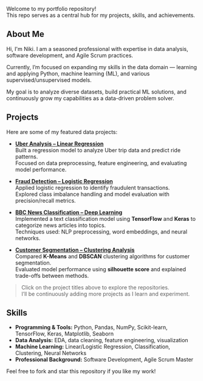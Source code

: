 
Welcome to my portfolio repository!  
This repo serves as a central hub for my projects, skills, and achievements.


## About Me

Hi, I'm Niki. I am a seasoned professional with expertise in data analysis, software development, and Agile Scrum practices.  

Currently, I’m focused on expanding my skills in the data domain — learning and applying Python, machine learning (ML), and various supervised/unsupervised models.  

My goal is to analyze diverse datasets, build practical ML solutions, and continuously grow my capabilities as a data-driven problem solver.

## Projects

Here are some of my featured data projects:

- [**Uber Analysis – Linear Regression**](https://github.com/nk-datahub/Data-Analysis-and-ML/tree/main/P1)  
  Built a regression model to analyze Uber trip data and predict ride patterns.  
  Focused on data preprocessing, feature engineering, and evaluating model performance.

- [**Fraud Detection – Logistic Regression**](https://github.com/nk-datahub/Data-Analysis-and-ML/tree/main/P2)  
  Applied logistic regression to identify fraudulent transactions.  
  Explored class imbalance handling and model evaluation with precision/recall metrics.

- [**BBC News Classification – Deep Learning**](https://github.com/nk-datahub/Data-Analysis-and-ML/tree/main/P3)  
  Implemented a text classification model using **TensorFlow** and **Keras** to categorize news articles into topics.  
  Techniques used: NLP preprocessing, word embeddings, and neural networks.

- [**Customer Segmentation – Clustering Analysis**](https://github.com/nk-datahub/Data-Analysis-and-ML/tree/main/P5)  
  Compared **K-Means** and **DBSCAN** clustering algorithms for customer segmentation.  
  Evaluated model performance using **silhouette score** and explained trade-offs between methods.

> Click on the project titles above to explore the repositories.  
> I’ll be continuously adding more projects as I learn and experiment.

## Skills

- **Programming & Tools:** Python, Pandas, NumPy, Scikit-learn, TensorFlow, Keras, Matplotlib, Seaborn  
- **Data Analysis:** EDA, data cleaning, feature engineering, visualization  
- **Machine Learning:** Linear/Logistic Regression, Classification, Clustering, Neural Networks  
- **Professional Background:** Software Development, Agile Scrum Master  

Feel free to fork and star this repository if you like my work!
